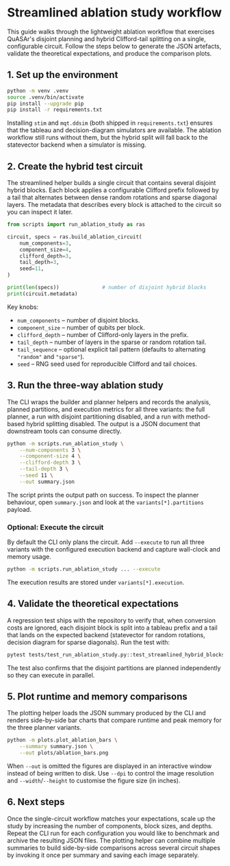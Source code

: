 # Streamlined ablation study workflow

This guide walks through the lightweight ablation workflow that exercises
QuASAr's disjoint planning and hybrid Clifford-tail splitting on a single,
configurable circuit. Follow the steps below to generate the JSON artefacts,
validate the theoretical expectations, and produce the comparison plots.

## 1. Set up the environment

```bash
python -m venv .venv
source .venv/bin/activate
pip install --upgrade pip
pip install -r requirements.txt
```

Installing `stim` and `mqt.ddsim` (both shipped in `requirements.txt`) ensures
that the tableau and decision-diagram simulators are available. The ablation
workflow still runs without them, but the hybrid split will fall back to the
statevector backend when a simulator is missing.

## 2. Create the hybrid test circuit

The streamlined helper builds a single circuit that contains several disjoint
hybrid blocks. Each block applies a configurable Clifford prefix followed by a
tail that alternates between dense random rotations and sparse diagonal layers.
The metadata that describes every block is attached to the circuit so you can
inspect it later.

```python
from scripts import run_ablation_study as ras

circuit, specs = ras.build_ablation_circuit(
    num_components=3,
    component_size=4,
    clifford_depth=3,
    tail_depth=3,
    seed=11,
)

print(len(specs))              # number of disjoint hybrid blocks
print(circuit.metadata)
```

Key knobs:

- `num_components` – number of disjoint blocks.
- `component_size` – number of qubits per block.
- `clifford_depth` – number of Clifford-only layers in the prefix.
- `tail_depth` – number of layers in the sparse or random rotation tail.
- `tail_sequence` – optional explicit tail pattern (defaults to alternating
  `"random"` and `"sparse"`).
- `seed` – RNG seed used for reproducible Clifford and tail choices.

## 3. Run the three-way ablation study

The CLI wraps the builder and planner helpers and records the analysis, planned
partitions, and execution metrics for all three variants: the full planner, a
run with disjoint partitioning disabled, and a run with method-based hybrid
splitting disabled. The output is a JSON document that downstream tools can
consume directly.

```bash
python -m scripts.run_ablation_study \
    --num-components 3 \
    --component-size 4 \
    --clifford-depth 3 \
    --tail-depth 3 \
    --seed 11 \
    --out summary.json
```

The script prints the output path on success. To inspect the planner behaviour,
open `summary.json` and look at the `variants[*].partitions` payload.

### Optional: Execute the circuit

By default the CLI only plans the circuit. Add `--execute` to run all three
variants with the configured execution backend and capture wall-clock and memory
usage.

```bash
python -m scripts.run_ablation_study ... --execute
```

The execution results are stored under `variants[*].execution`.

## 4. Validate the theoretical expectations

A regression test ships with the repository to verify that, when conversion
costs are ignored, each disjoint block is split into a tableau prefix and a tail
that lands on the expected backend (statevector for random rotations, decision
diagram for sparse diagonals). Run the test with:

```bash
pytest tests/test_run_ablation_study.py::test_streamlined_hybrid_blocks_split
```

The test also confirms that the disjoint partitions are planned independently so
they can execute in parallel.

## 5. Plot runtime and memory comparisons

The plotting helper loads the JSON summary produced by the CLI and renders
side-by-side bar charts that compare runtime and peak memory for the three
planner variants.

```bash
python -m plots.plot_ablation_bars \
    --summary summary.json \
    --out plots/ablation_bars.png
```

When `--out` is omitted the figures are displayed in an interactive window
instead of being written to disk. Use `--dpi` to control the image resolution and
`--width`/`--height` to customise the figure size (in inches).

## 6. Next steps

Once the single-circuit workflow matches your expectations, scale up the study
by increasing the number of components, block sizes, and depths. Repeat the CLI
run for each configuration you would like to benchmark and archive the resulting
JSON files. The plotting helper can combine multiple summaries to build
side-by-side comparisons across several circuit shapes by invoking it once per
summary and saving each image separately.
